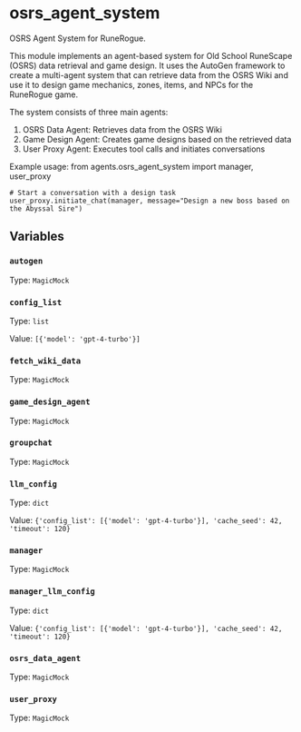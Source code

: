 # osrs_agent_system

OSRS Agent System for RuneRogue.

This module implements an agent-based system for Old School RuneScape (OSRS) data retrieval and game design.
It uses the AutoGen framework to create a multi-agent system that can retrieve data from the OSRS Wiki
and use it to design game mechanics, zones, items, and NPCs for the RuneRogue game.

The system consists of three main agents:
1. OSRS Data Agent: Retrieves data from the OSRS Wiki
2. Game Design Agent: Creates game designs based on the retrieved data
3. User Proxy Agent: Executes tool calls and initiates conversations

Example usage:
    from agents.osrs_agent_system import manager, user_proxy
    
    # Start a conversation with a design task
    user_proxy.initiate_chat(manager, message="Design a new boss based on the Abyssal Sire")

## Variables

### `autogen`

Type: `MagicMock`

### `config_list`

Type: `list`

Value: `[{'model': 'gpt-4-turbo'}]`

### `fetch_wiki_data`

Type: `MagicMock`

### `game_design_agent`

Type: `MagicMock`

### `groupchat`

Type: `MagicMock`

### `llm_config`

Type: `dict`

Value: `{'config_list': [{'model': 'gpt-4-turbo'}], 'cache_seed': 42, 'timeout': 120}`

### `manager`

Type: `MagicMock`

### `manager_llm_config`

Type: `dict`

Value: `{'config_list': [{'model': 'gpt-4-turbo'}], 'cache_seed': 42, 'timeout': 120}`

### `osrs_data_agent`

Type: `MagicMock`

### `user_proxy`

Type: `MagicMock`

